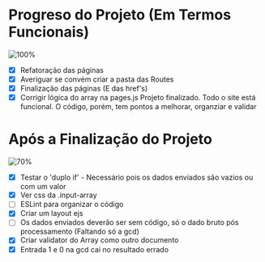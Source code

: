 # Progreso do Projeto (Em Termos Funcionais)
![100%](https://progress-bar.dev/100)
- [x] Refatoração das páginas
- [x] Averiguar se convém criar a pasta das Routes
- [x] Finalização das páginas (E das href's) 
- [x] Corrigir lógica do array na pages.js
Projeto finalizado. Todo o site está funcional. O código, porém, tem pontos a melhorar, organziar e validar

# Após a Finalização do Projeto
![70%](https://progress-bar.dev/70)
- [x] Testar o 'duplo if' - Necessário pois os dados enviados são vazios ou com um valor
- [x] Ver css da .input-array
- [ ] ESLint para organizar o código
- [x] Criar um layout ejs
- [ ] Os dados enviados deverão ser sem código, só o dado bruto pós processamento (Faltando só a gcd)
- [x] Criar validator do Array como outro documento
- [x] Entrada 1 e 0 na gcd cai no resultado errado
